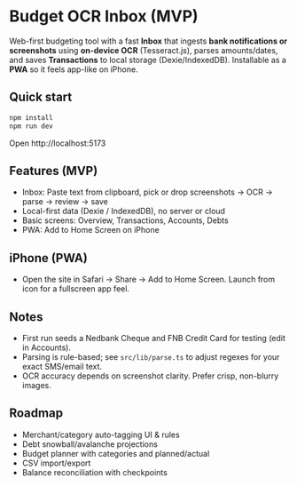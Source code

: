 # Budget OCR Inbox (MVP)

Web-first budgeting tool with a fast **Inbox** that ingests **bank notifications or screenshots** using **on-device OCR** (Tesseract.js), parses amounts/dates, and saves **Transactions** to local storage (Dexie/IndexedDB). Installable as a **PWA** so it feels app-like on iPhone.

## Quick start
```bash
npm install
npm run dev
```
Open http://localhost:5173

## Features (MVP)
- Inbox: Paste text from clipboard, pick or drop screenshots → OCR → parse → review → save
- Local-first data (Dexie / IndexedDB), no server or cloud
- Basic screens: Overview, Transactions, Accounts, Debts
- PWA: Add to Home Screen on iPhone

## iPhone (PWA)
- Open the site in Safari → Share → Add to Home Screen. Launch from icon for a fullscreen app feel.

## Notes
- First run seeds a Nedbank Cheque and FNB Credit Card for testing (edit in Accounts).
- Parsing is rule-based; see `src/lib/parse.ts` to adjust regexes for your exact SMS/email text.
- OCR accuracy depends on screenshot clarity. Prefer crisp, non-blurry images.

## Roadmap
- Merchant/category auto-tagging UI & rules
- Debt snowball/avalanche projections
- Budget planner with categories and planned/actual
- CSV import/export
- Balance reconciliation with checkpoints